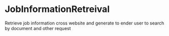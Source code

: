 # JobInformationRetreival
Retrieve job information cross website and generate to ender user to search by document and other request
